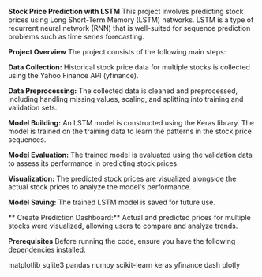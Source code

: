 **Stock Price Prediction with LSTM**
This project involves predicting stock prices using Long Short-Term Memory (LSTM) networks. LSTM is a type of recurrent neural network (RNN) that is well-suited for sequence prediction problems such as time series forecasting.

**Project Overview**
The project consists of the following main steps:

**Data Collection:** Historical stock price data for multiple stocks is collected using the Yahoo Finance API (yfinance).

**Data Preprocessing:** The collected data is cleaned and preprocessed, including handling missing values, scaling, and splitting into training and validation sets.

**Model Building:** An LSTM model is constructed using the Keras library. The model is trained on the training data to learn the patterns in the stock price sequences.

**Model Evaluation:** The trained model is evaluated using the validation data to assess its performance in predicting stock prices.

**Visualization:** The predicted stock prices are visualized alongside the actual stock prices to analyze the model's performance.

**Model Saving:** The trained LSTM model is saved for future use.

** Create Prediction Dashboard:** Actual and predicted prices for multiple stocks were visualized, allowing users to compare and analyze trends.

**Prerequisites**
Before running the code, ensure you have the following dependencies installed:

matplotlib
sqlite3
pandas
numpy
scikit-learn
keras
yfinance
dash
plotly
